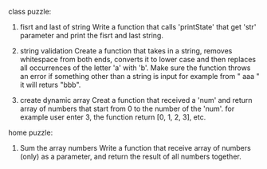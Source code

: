 class puzzle:
1. fisrt and last of string
Write a function that calls 'printState' that get 'str' parameter and print the fisrt and last string.

2. string validation
Create a function that takes in a string, removes whitespace from both ends, converts it to lower case and then replaces all occurrences of the letter 'a' with 'b'. Make sure the function throws an error if something other than a string is input
for example from " aaa " it will returs "bbb".

3. create dynamic array 
Creat a function that received a 'num' and return array of numbers 
that start from 0 to the number of the 'num'. 
for example user enter 3, the function return [0, 1, 2, 3], etc. 

home puzzle:

1. Sum the array numbers
Write a function that receive array of numbers (only) as a parameter, 
and return the result of all numbers together.



